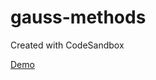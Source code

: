 # gauss-methods

Created with CodeSandbox

[Demo](https://codesandbox.io/s/github/lucasheartcliff/gauss-methods)
